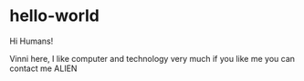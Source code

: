 # hello-world

Hi Humans!

Vinni here, I like computer and technology very much
if you like me you can contact me 
ALIEN

